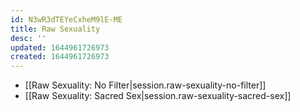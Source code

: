 ```yaml
---
id: N3wR3dTEYeCxheM9lE-ME
title: Raw Sexuality
desc: ''
updated: 1644961726973
created: 1644961726973
---
```


- [[Raw Sexuality:  No Filter|session.raw-sexuality-no-filter]]
- [[Raw Sexuality:  Sacred Sex|session.raw-sexuality-sacred-sex]]
